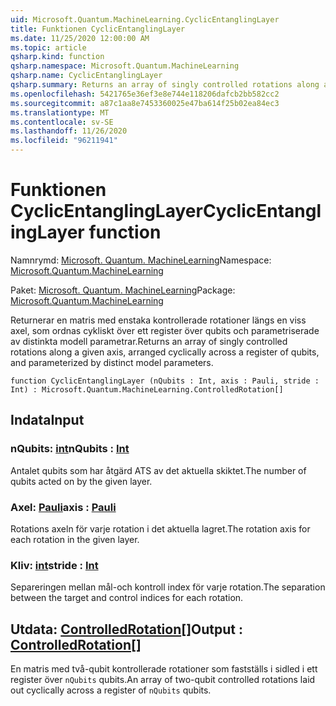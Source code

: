 ```yaml
---
uid: Microsoft.Quantum.MachineLearning.CyclicEntanglingLayer
title: Funktionen CyclicEntanglingLayer
ms.date: 11/25/2020 12:00:00 AM
ms.topic: article
qsharp.kind: function
qsharp.namespace: Microsoft.Quantum.MachineLearning
qsharp.name: CyclicEntanglingLayer
qsharp.summary: Returns an array of singly controlled rotations along a given axis, arranged cyclically across a register of qubits, and parameterized by distinct model parameters.
ms.openlocfilehash: 5421765e36ef3e8e744e118206dafcb2bb582cc2
ms.sourcegitcommit: a87c1aa8e7453360025e47ba614f25b02ea84ec3
ms.translationtype: MT
ms.contentlocale: sv-SE
ms.lasthandoff: 11/26/2020
ms.locfileid: "96211941"
---
```

# <a name="cyclicentanglinglayer-function"></a><span data-ttu-id="61263-102">Funktionen CyclicEntanglingLayer</span><span class="sxs-lookup"><span data-stu-id="61263-102">CyclicEntanglingLayer function</span></span>

<span data-ttu-id="61263-103">Namnrymd: [Microsoft. Quantum. MachineLearning](xref:Microsoft.Quantum.MachineLearning)</span><span class="sxs-lookup"><span data-stu-id="61263-103">Namespace: [Microsoft.Quantum.MachineLearning](xref:Microsoft.Quantum.MachineLearning)</span></span>

<span data-ttu-id="61263-104">Paket: [Microsoft. Quantum. MachineLearning](https://nuget.org/packages/Microsoft.Quantum.MachineLearning)</span><span class="sxs-lookup"><span data-stu-id="61263-104">Package: [Microsoft.Quantum.MachineLearning](https://nuget.org/packages/Microsoft.Quantum.MachineLearning)</span></span>


<span data-ttu-id="61263-105">Returnerar en matris med enstaka kontrollerade rotationer längs en viss axel, som ordnas cykliskt över ett register över qubits och parametriserade av distinkta modell parametrar.</span><span class="sxs-lookup"><span data-stu-id="61263-105">Returns an array of singly controlled rotations along a given axis, arranged cyclically across a register of qubits, and parameterized by distinct model parameters.</span></span>

```qsharp
function CyclicEntanglingLayer (nQubits : Int, axis : Pauli, stride : Int) : Microsoft.Quantum.MachineLearning.ControlledRotation[]
```


## <a name="input"></a><span data-ttu-id="61263-106">Indata</span><span class="sxs-lookup"><span data-stu-id="61263-106">Input</span></span>

### <a name="nqubits--int"></a><span data-ttu-id="61263-107">nQubits: [int](xref:microsoft.quantum.lang-ref.int)</span><span class="sxs-lookup"><span data-stu-id="61263-107">nQubits : [Int](xref:microsoft.quantum.lang-ref.int)</span></span>

<span data-ttu-id="61263-108">Antalet qubits som har åtgärd ATS av det aktuella skiktet.</span><span class="sxs-lookup"><span data-stu-id="61263-108">The number of qubits acted on by the given layer.</span></span>


### <a name="axis--pauli"></a><span data-ttu-id="61263-109">Axel: [Pauli](xref:microsoft.quantum.lang-ref.pauli)</span><span class="sxs-lookup"><span data-stu-id="61263-109">axis : [Pauli](xref:microsoft.quantum.lang-ref.pauli)</span></span>

<span data-ttu-id="61263-110">Rotations axeln för varje rotation i det aktuella lagret.</span><span class="sxs-lookup"><span data-stu-id="61263-110">The rotation axis for each rotation in the given layer.</span></span>


### <a name="stride--int"></a><span data-ttu-id="61263-111">Kliv: [int](xref:microsoft.quantum.lang-ref.int)</span><span class="sxs-lookup"><span data-stu-id="61263-111">stride : [Int](xref:microsoft.quantum.lang-ref.int)</span></span>

<span data-ttu-id="61263-112">Separeringen mellan mål-och kontroll index för varje rotation.</span><span class="sxs-lookup"><span data-stu-id="61263-112">The separation between the target and control indices for each rotation.</span></span>



## <a name="output--controlledrotation"></a><span data-ttu-id="61263-113">Utdata: [ControlledRotation](xref:Microsoft.Quantum.MachineLearning.ControlledRotation)[]</span><span class="sxs-lookup"><span data-stu-id="61263-113">Output : [ControlledRotation](xref:Microsoft.Quantum.MachineLearning.ControlledRotation)[]</span></span>

<span data-ttu-id="61263-114">En matris med två-qubit kontrollerade rotationer som fastställs i sidled i ett register över `nQubits` qubits.</span><span class="sxs-lookup"><span data-stu-id="61263-114">An array of two-qubit controlled rotations laid out cyclically across a register of `nQubits` qubits.</span></span>